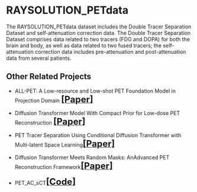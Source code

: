 # RAYSOLUTION_PETdata
The RAYSOLUTION_PETdata dataset includes the Double Tracer Separation Dataset and self-attenuation correction data. The Double Tracer Separation Dataset comprises data related to two tracers (FDG and DOPA) for both the brain and body, as well as data related to two fused tracers; the self-attenuation correction data includes pre-attenuation and post-attenuation data from several patients.

## Other Related Projects
  * ALL-PET: A Low-resource and Low-shot PET Foundation Model in Projection Domain  [<font size=5>**[Paper]**</font>](https://github.com/yqx7150/RAYSOLUTION_PETdata/blob/main/Paper/ALL_PET_Finalx.pdf)

  * Diffusion Transformer Model With Compact Prior for Low-dose PET Reconstruction [<font size=5>**[Paper]**</font>](https://arxiv.org/abs/2407.00944)

* PET Tracer Separation Using Conditional Diffusion Transformer with Multi-latent Space Learning[<font size=5>**[Paper]**</font>](https://github.com/yqx7150/RAYSOLUTION_PETdata/blob/main/Paper/MS-CDT_final.pdf)

* Diffusion Transformer Meets Random Masks: AnAdvanced PET Reconstruction Framework[<font size=5>**[Paper]**</font>](https://arxiv.org/abs/2503.08339)

 * PET_AC_sCT[<font size=5>**[Code]**</font>](https://github.com/yqx7150/PET_AC_sCT)
